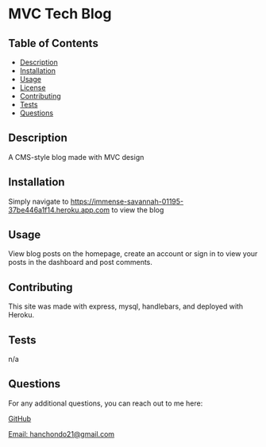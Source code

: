 # MVC Tech Blog

  

  ## Table of Contents

  * [Description](#description)
  * [Installation](#installation)
  * [Usage](#usage)
  * [License](#license)
  * [Contributing](#contributing)
  * [Tests](#tests)
  * [Questions](#questions)

  ## Description

  A CMS-style blog made with MVC design

  ## Installation
  
  Simply navigate to https://immense-savannah-01195-37be446a1f14.heroku.app.com to view the blog

  ## Usage

  View blog posts on the homepage, create an account or sign in to view your posts in the dashboard and post comments.

  

  ## Contributing

  This site was made with express, mysql, handlebars, and deployed with Heroku.

  ## Tests

  n/a

  ## Questions

  For any additional questions, you can reach out to me here:

  [GitHub](https://github.com/desktopbuddy)
  
  [Email: hanchondo21@gmail.com](mailto:hanchondo21@gmail.com)
